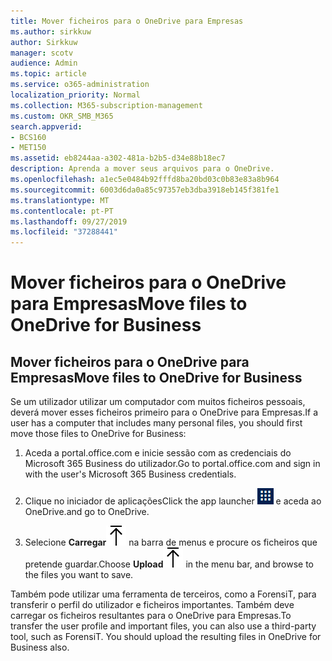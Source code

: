 ```yaml
---
title: Mover ficheiros para o OneDrive para Empresas
ms.author: sirkkuw
author: Sirkkuw
manager: scotv
audience: Admin
ms.topic: article
ms.service: o365-administration
localization_priority: Normal
ms.collection: M365-subscription-management
ms.custom: OKR_SMB_M365
search.appverid:
- BCS160
- MET150
ms.assetid: eb8244aa-a302-481a-b2b5-d34e88b18ec7
description: Aprenda a mover seus arquivos para o OneDrive.
ms.openlocfilehash: a1ec5e0484b92fffd8ba20bd03c0b83e83a8b964
ms.sourcegitcommit: 6003d6da0a85c97357eb3dba3918eb145f381fe1
ms.translationtype: MT
ms.contentlocale: pt-PT
ms.lasthandoff: 09/27/2019
ms.locfileid: "37288441"
---
```

# <a name="move-files-to-onedrive-for-business"></a><span data-ttu-id="33d1a-103">Mover ficheiros para o OneDrive para Empresas</span><span class="sxs-lookup"><span data-stu-id="33d1a-103">Move files to OneDrive for Business</span></span>

## <a name="move-files-to-onedrive-for-business"></a><span data-ttu-id="33d1a-104">Mover ficheiros para o OneDrive para Empresas</span><span class="sxs-lookup"><span data-stu-id="33d1a-104">Move files to OneDrive for Business</span></span>

<span data-ttu-id="33d1a-105">Se um utilizador utilizar um computador com muitos ficheiros pessoais, deverá mover esses ficheiros primeiro para o OneDrive para Empresas.</span><span class="sxs-lookup"><span data-stu-id="33d1a-105">If a user has a computer that includes many personal files, you should first move those files to OneDrive for Business:</span></span>
  
1. <span data-ttu-id="33d1a-106">Aceda a portal.office.com e inicie sessão com as credenciais do Microsoft 365 Business do utilizador.</span><span class="sxs-lookup"><span data-stu-id="33d1a-106">Go to portal.office.com and sign in with the user's Microsoft 365 Business credentials.</span></span>
    
2. <span data-ttu-id="33d1a-107">Clique no iniciador de aplicações</span><span class="sxs-lookup"><span data-stu-id="33d1a-107">Click the app launcher</span></span> ![The app launcher icon in Office 365](media/7502f4ec-3c9a-435d-a7b4-b9cda85189a7.png) <span data-ttu-id="33d1a-109">e aceda ao OneDrive.</span><span class="sxs-lookup"><span data-stu-id="33d1a-109">and go to OneDrive.</span></span> 
    
3. <span data-ttu-id="33d1a-110">Selecione **Carregar**![Upload](media/d9b963b8-10af-42e2-953d-360301b83d3c.png) na barra de menus e procure os ficheiros que pretende guardar.</span><span class="sxs-lookup"><span data-stu-id="33d1a-110">Choose **Upload**![Upload](media/d9b963b8-10af-42e2-953d-360301b83d3c.png) in the menu bar, and browse to the files you want to save.</span></span> 
    
<span data-ttu-id="33d1a-p101">Também pode utilizar uma ferramenta de terceiros, como a ForensiT, para transferir o perfil do utilizador e ficheiros importantes. Também deve carregar os ficheiros resultantes para o OneDrive para Empresas.</span><span class="sxs-lookup"><span data-stu-id="33d1a-p101">To transfer the user profile and important files, you can also use a third-party tool, such as ForensiT. You should upload the resulting files in OneDrive for Business also.</span></span>
  
